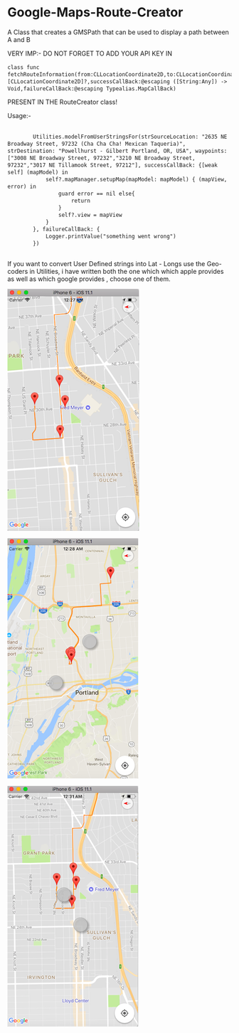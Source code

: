 # Google-Maps-Route-Creator
A Class that creates a GMSPath that can be used to display a path between A and B

VERY IMP:-
DO NOT FORGET TO ADD YOUR API KEY IN

```
class func fetchRouteInformation(from:CLLocationCoordinate2D,to:CLLocationCoordinate2D,waypoints:[CLLocationCoordinate2D]?,successCallBack:@escaping ([String:Any]) -> Void,failureCallBack:@escaping Typealias.MapCallBack)
```
 PRESENT IN THE RouteCreator class!

Usage:-

```

        Utilities.modelFromUserStringsFor(strSourceLocation: "2635 NE Broadway Street, 97232 (Cha Cha Cha! Mexican Taqueria)", strDestination: "Powellhurst - Gilbert Portland, OR, USA", waypoints: ["3008 NE Broadway Street, 97232","3210 NE Broadway Street, 97232","3017 NE Tillamook Street, 97212"], successCallBack: {[weak self] (mapModel) in
            self?.mapManager.setupMap(mapModel: mapModel) { (mapView, error) in
                guard error == nil else{
                    return
                }
                self?.view = mapView
            }
        }, failureCallBack: {
            Logger.printValue("something went wrong")
        })
        
```

If you want to convert User Defined strings into Lat - Longs use the Geo-coders in Utilities, i have written both the one which which apple provides as well as which google provides , choose one of them.

![alt text](https://github.com/iThink32/Google-Maps-Route-Creator/blob/master/Screen%20Shot%202017-12-30%20at%2012.33.16%20AM.png)

![alt text](https://github.com/iThink32/Google-Maps-Route-Creator/blob/master/Screen%20Shot%202017-12-30%20at%2012.33.40%20AM.png)

![alt text](https://github.com/iThink32/Google-Maps-Route-Creator/blob/master/Screen%20Shot%202017-12-30%20at%2012.33.56%20AM.png)
